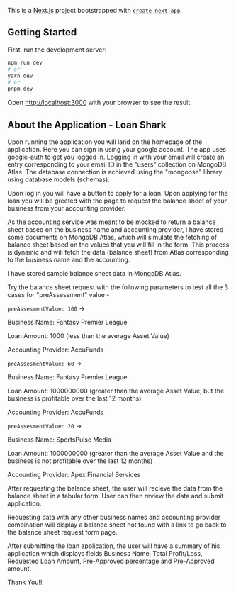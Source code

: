This is a [Next.js](https://nextjs.org/) project bootstrapped with [`create-next-app`](https://github.com/vercel/next.js/tree/canary/packages/create-next-app).

## Getting Started

First, run the development server:

```bash
npm run dev
# or
yarn dev
# or
pnpm dev
```

Open [http://localhost:3000](http://localhost:3000) with your browser to see the result.

## About the Application - Loan Shark

Upon running the application you will land on the homepage of the application. Here you can sign in using your google account.
The app uses google-auth to get you logged in. Logging in with your email will create an entry corresponding to your email ID in the "users" collection on MongoDB Atlas. The database connection is achieved using the "mongoose" library using database models (schemas).

Upon log in you will have a button to apply for a loan. Upon applying for the loan you will be greeted with the page to request the balance sheet of your business from your accounting provider.

As the accounting service was meant to be mocked to return a balance sheet based on the business name and accounting provider, I have stored some documents on MongoDB Atlas, which will simulate the fetching of balance sheet based on the values that you will fill in the form. This process is dynamic and will fetch the data (balance sheet) from Atlas corresponding to the business name and the accounting.

I have stored sample balance sheet data in MongoDB Atlas.

Try the balance sheet request with the following parameters to test all the 3 cases for "preAssessment" value -

`preAssesmentValue: 100` ->

Business Name: Fantasy Premier League

Loan Amount: 1000 (less than the average Asset Value)

Accounting Provider: AccuFunds

`preAssesmentValue: 60` ->

Business Name: Fantasy Premier League

Loan Amount: 1000000000 (greater than the average Asset Value, but the business is profitable over the last 12 months)

Accounting Provider: AccuFunds

`preAssesmentValue: 20` -> 

Business Name: SportsPulse Media

Loan Amount: 1000000000 (greater than the average Asset Value and the business is not profitable over the last 12 months)

Accounting Provider: Apex Financial Services

After requesting the balance sheet, the user will recieve the data from the balance sheet in a tabular form. User can then review the data and submit application.

Requesting data with any other business names and accounting provider combination will display a balance sheet not found with a link to go back to the balance sheet request form page.

After submitting the loan application, the user will have a summary of his application which displays fields Business Name, Total Profit/Loss, Requested Loan Amount, Pre-Approved percentage and Pre-Approved amount.

Thank You!!

